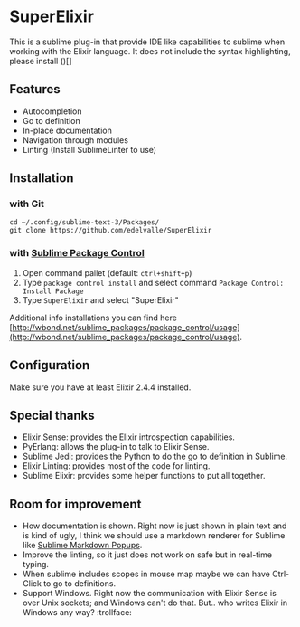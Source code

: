 
# SuperElixir

This is a sublime plug-in that provide IDE like capabilities to sublime when working with the Elixir language. It does not include the syntax highlighting, please install ()[]


## Features

- Autocompletion
- Go to definition
- In-place documentation
- Navigation through modules
- Linting (Install SublimeLinter to use)

## Installation

### with Git

    cd ~/.config/sublime-text-3/Packages/
    git clone https://github.com/edelvalle/SuperElixir

### with [Sublime Package Control](http://wbond.net/sublime_packages/package_control)

 1. Open command pallet (default: `ctrl+shift+p`)
 2. Type `package control install` and select command `Package Control: Install Package`
 3. Type `SuperElixir` and select "SuperElixir"

Additional info installations you can find here [http://wbond.net/sublime_packages/package_control/usage](http://wbond.net/sublime_packages/package_control/usage).

## Configuration

Make sure you have at least Elixir 2.4.4 installed.

## Special thanks

- Elixir Sense: provides the Elixir introspection capabilities.
- PyErlang: allows the plug-in to talk to Elixir Sense.
- Sublime Jedi: provides the Python to do the go to definition in Sublime.
- Elixir Linting: provides most of the code for linting.
- Sublime Elixir: provides some helper functions to put all together.

## Room for improvement

- How documentation is shown. Right now is just shown in plain text and is kind of ugly, I think we should  use a markdown renderer for Sublime like [Sublime Markdown Popups](https://github.com/facelessuser/sublime-markdown-popups/).
- Improve the linting, so it just does not work on safe but in real-time typing.
- When sublime includes scopes in mouse map maybe we can have Ctrl-Click to go to definitions.
- Support Windows. Right now the communication with Elixir Sense is over Unix sockets; and Windows can't do that. But.. who writes Elixir in Windows any way? :trollface:
